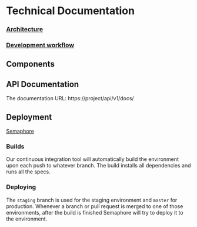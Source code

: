 # Technical Documentation

<!-- Main themes -->
### [Architecture](architecture/README.md)
### [Development workflow](development_workflow.md)

<!-- mostly helpers and stimulus controllers -->
## Components
<!-- ### [Dropdown1](components/dropdown.md) -->
<!-- ### [Dropdown2](components/dropdown.md) -->


## API Documentation

The documentation URL: https://project/api/v1/docs/

## Deployment
[Semaphore](https://semaphoreci.com/project)

### Builds
Our continuous integration tool will automatically build the environment upon each push to whatever branch.
The build installs all dependencies and runs all the specs.

### Deploying
The `staging` branch is used for the staging environment and `master` for production.
Whenever a branch or pull request is merged to one of those environments, after the build is finished Semaphore will try to deploy it to the environment.

